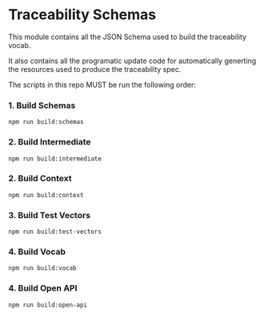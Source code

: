 # Traceability Schemas

This module contains all the JSON Schema used to build the traceability vocab.

It also contains all the programatic update code for automatically generting the resources used to produce the traceability spec.

The scripts in this repo MUST be run the following order:

### 1. Build Schemas

```
npm run build:schemas
```

### 2. Build Intermediate

```
npm run build:intermediate
```

### 2. Build Context

```
npm run build:context
```

### 3. Build Test Vectors

```
npm run build:test-vectors
```

### 4. Build Vocab

```
npm run build:vocab
```

### 4. Build Open API

```
npm run build:open-api
```
